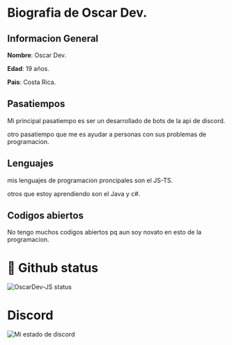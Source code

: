 # Biografia de Oscar Dev.
## Informacion General
**Nombre**: Oscar Dev.

**Edad**: 19 años.

**Pais**: Costa Rica.
## Pasatiempos
Mi principal pasatiempo es ser un desarrollado de bots de la api de discord.

otro pasatiempo que me es ayudar a personas con sus problemas de programacion.
## Lenguajes
mis lenguajes de programacion proncipales son el JS-TS.

otros que estoy aprendiendo son el Java y c#.
##  Codigos abiertos
No tengo muchos codigos abiertos pq aun soy novato en esto de la programacion.
# 📑 Github status
![OscarDev-JS status](https://github-readme-stats.vercel.app/api?username=OscarDev-JS&show_icons=true&theme=radical)

# Discord

![Mi estado de discord](https://api.zeew.dev/resources/discord/es/full_card/518251720128856084)
